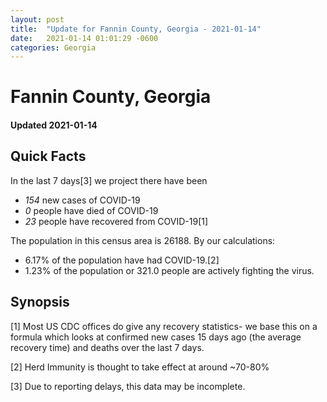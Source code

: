 ```yaml
---
layout: post
title:  "Update for Fannin County, Georgia - 2021-01-14"
date:   2021-01-14 01:01:29 -0600
categories: Georgia
---
```


# Fannin County, Georgia
#### Updated 2021-01-14

## Quick Facts

In the last 7 days[3] we project there have been
- *154* new cases of COVID-19
- *0* people have died of COVID-19
- *23* people have recovered from COVID-19[1]

The population in this census area is 26188. By our calculations:
- 6.17% of the population have had COVID-19.[2]
- 1.23% of the population or 321.0 people are actively fighting the virus.

## Synopsis




[1] Most US CDC offices do give any recovery statistics- we base this on a formula which looks at confirmed new cases
15 days ago (the average recovery time) and deaths over the last 7 days.

[2] Herd Immunity is thought to take effect at around ~70-80%

[3] Due to reporting delays, this data may be incomplete.
 
    